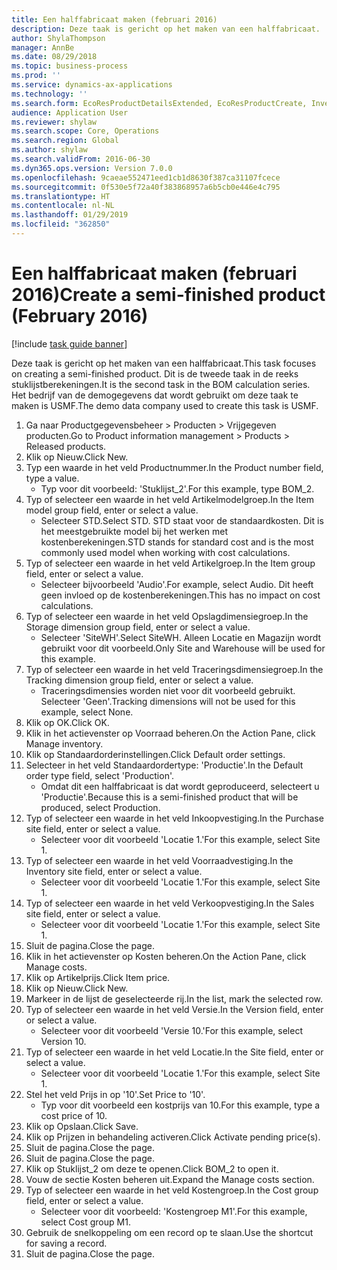 ```yaml
---
title: Een halffabricaat maken (februari 2016)
description: Deze taak is gericht op het maken van een halffabricaat.
author: ShylaThompson
manager: AnnBe
ms.date: 08/29/2018
ms.topic: business-process
ms.prod: ''
ms.service: dynamics-ax-applications
ms.technology: ''
ms.search.form: EcoResProductDetailsExtended, EcoResProductCreate, InventItemOrderSetup, InventItemPrice
audience: Application User
ms.reviewer: shylaw
ms.search.scope: Core, Operations
ms.search.region: Global
ms.author: shylaw
ms.search.validFrom: 2016-06-30
ms.dyn365.ops.version: Version 7.0.0
ms.openlocfilehash: 9caeae552471eed1cb1d8630f387ca31107fcece
ms.sourcegitcommit: 0f530e5f72a40f383868957a6b5cb0e446e4c795
ms.translationtype: HT
ms.contentlocale: nl-NL
ms.lasthandoff: 01/29/2019
ms.locfileid: "362850"
---
```

# <a name="create-a-semi-finished-product-february-2016"></a><span data-ttu-id="aedfe-103">Een halffabricaat maken (februari 2016)</span><span class="sxs-lookup"><span data-stu-id="aedfe-103">Create a semi-finished product (February 2016)</span></span>

[!include [task guide banner](../../includes/task-guide-banner.md)]

<span data-ttu-id="aedfe-104">Deze taak is gericht op het maken van een halffabricaat.</span><span class="sxs-lookup"><span data-stu-id="aedfe-104">This task focuses on creating a semi-finished product.</span></span> <span data-ttu-id="aedfe-105">Dit is de tweede taak in de reeks stuklijstberekeningen.</span><span class="sxs-lookup"><span data-stu-id="aedfe-105">It is the second task in the BOM calculation series.</span></span> <span data-ttu-id="aedfe-106">Het bedrijf van de demogegevens dat wordt gebruikt om deze taak te maken is USMF.</span><span class="sxs-lookup"><span data-stu-id="aedfe-106">The demo data company used to create this task is USMF.</span></span>

1. <span data-ttu-id="aedfe-107">Ga naar Productgegevensbeheer > Producten > Vrijgegeven producten.</span><span class="sxs-lookup"><span data-stu-id="aedfe-107">Go to Product information management > Products > Released products.</span></span>
2. <span data-ttu-id="aedfe-108">Klik op Nieuw.</span><span class="sxs-lookup"><span data-stu-id="aedfe-108">Click New.</span></span>
3. <span data-ttu-id="aedfe-109">Typ een waarde in het veld Productnummer.</span><span class="sxs-lookup"><span data-stu-id="aedfe-109">In the Product number field, type a value.</span></span>
    * <span data-ttu-id="aedfe-110">Typ voor dit voorbeeld: 'Stuklijst_2'.</span><span class="sxs-lookup"><span data-stu-id="aedfe-110">For this example, type BOM_2.</span></span>  
4. <span data-ttu-id="aedfe-111">Typ of selecteer een waarde in het veld Artikelmodelgroep.</span><span class="sxs-lookup"><span data-stu-id="aedfe-111">In the Item model group field, enter or select a value.</span></span>
    * <span data-ttu-id="aedfe-112">Selecteer STD.</span><span class="sxs-lookup"><span data-stu-id="aedfe-112">Select STD.</span></span> <span data-ttu-id="aedfe-113">STD staat voor de standaardkosten. Dit is het meestgebruikte model bij het werken met kostenberekeningen.</span><span class="sxs-lookup"><span data-stu-id="aedfe-113">STD stands for standard cost and is the most commonly used model when working with cost calculations.</span></span>  
5. <span data-ttu-id="aedfe-114">Typ of selecteer een waarde in het veld Artikelgroep.</span><span class="sxs-lookup"><span data-stu-id="aedfe-114">In the Item group field, enter or select a value.</span></span>
    * <span data-ttu-id="aedfe-115">Selecteer bijvoorbeeld 'Audio'.</span><span class="sxs-lookup"><span data-stu-id="aedfe-115">For example, select Audio.</span></span> <span data-ttu-id="aedfe-116">Dit heeft geen invloed op de kostenberekeningen.</span><span class="sxs-lookup"><span data-stu-id="aedfe-116">This has no impact on cost calculations.</span></span>  
6. <span data-ttu-id="aedfe-117">Typ of selecteer een waarde in het veld Opslagdimensiegroep.</span><span class="sxs-lookup"><span data-stu-id="aedfe-117">In the Storage dimension group field, enter or select a value.</span></span>
    * <span data-ttu-id="aedfe-118">Selecteer 'SiteWH'.</span><span class="sxs-lookup"><span data-stu-id="aedfe-118">Select SiteWH.</span></span> <span data-ttu-id="aedfe-119">Alleen Locatie en Magazijn wordt gebruikt voor dit voorbeeld.</span><span class="sxs-lookup"><span data-stu-id="aedfe-119">Only Site and Warehouse will be used for this example.</span></span>  
7. <span data-ttu-id="aedfe-120">Typ of selecteer een waarde in het veld Traceringsdimensiegroep.</span><span class="sxs-lookup"><span data-stu-id="aedfe-120">In the Tracking dimension group field, enter or select a value.</span></span>
    * <span data-ttu-id="aedfe-121">Traceringsdimensies worden niet voor dit voorbeeld gebruikt. Selecteer 'Geen'.</span><span class="sxs-lookup"><span data-stu-id="aedfe-121">Tracking dimensions will not be used for this example, select None.</span></span>  
8. <span data-ttu-id="aedfe-122">Klik op OK.</span><span class="sxs-lookup"><span data-stu-id="aedfe-122">Click OK.</span></span>
9. <span data-ttu-id="aedfe-123">Klik in het actievenster op Voorraad beheren.</span><span class="sxs-lookup"><span data-stu-id="aedfe-123">On the Action Pane, click Manage inventory.</span></span>
10. <span data-ttu-id="aedfe-124">Klik op Standaardorderinstellingen.</span><span class="sxs-lookup"><span data-stu-id="aedfe-124">Click Default order settings.</span></span>
11. <span data-ttu-id="aedfe-125">Selecteer in het veld Standaardordertype: 'Productie'.</span><span class="sxs-lookup"><span data-stu-id="aedfe-125">In the Default order type field, select 'Production'.</span></span>
    * <span data-ttu-id="aedfe-126">Omdat dit een halffabricaat is dat wordt geproduceerd, selecteert u 'Productie'.</span><span class="sxs-lookup"><span data-stu-id="aedfe-126">Because this is a semi-finished product that will be produced, select Production.</span></span>  
12. <span data-ttu-id="aedfe-127">Typ of selecteer een waarde in het veld Inkoopvestiging.</span><span class="sxs-lookup"><span data-stu-id="aedfe-127">In the Purchase site field, enter or select a value.</span></span>
    * <span data-ttu-id="aedfe-128">Selecteer voor dit voorbeeld 'Locatie 1.'</span><span class="sxs-lookup"><span data-stu-id="aedfe-128">For this example, select Site 1.</span></span>  
13. <span data-ttu-id="aedfe-129">Typ of selecteer een waarde in het veld Voorraadvestiging.</span><span class="sxs-lookup"><span data-stu-id="aedfe-129">In the Inventory site field, enter or select a value.</span></span>
    * <span data-ttu-id="aedfe-130">Selecteer voor dit voorbeeld 'Locatie 1.'</span><span class="sxs-lookup"><span data-stu-id="aedfe-130">For this example, select Site 1.</span></span>  
14. <span data-ttu-id="aedfe-131">Typ of selecteer een waarde in het veld Verkoopvestiging.</span><span class="sxs-lookup"><span data-stu-id="aedfe-131">In the Sales site field, enter or select a value.</span></span>
    * <span data-ttu-id="aedfe-132">Selecteer voor dit voorbeeld 'Locatie 1.'</span><span class="sxs-lookup"><span data-stu-id="aedfe-132">For this example, select Site 1.</span></span>  
15. <span data-ttu-id="aedfe-133">Sluit de pagina.</span><span class="sxs-lookup"><span data-stu-id="aedfe-133">Close the page.</span></span>
16. <span data-ttu-id="aedfe-134">Klik in het actievenster op Kosten beheren.</span><span class="sxs-lookup"><span data-stu-id="aedfe-134">On the Action Pane, click Manage costs.</span></span>
17. <span data-ttu-id="aedfe-135">Klik op Artikelprijs.</span><span class="sxs-lookup"><span data-stu-id="aedfe-135">Click Item price.</span></span>
18. <span data-ttu-id="aedfe-136">Klik op Nieuw.</span><span class="sxs-lookup"><span data-stu-id="aedfe-136">Click New.</span></span>
19. <span data-ttu-id="aedfe-137">Markeer in de lijst de geselecteerde rij.</span><span class="sxs-lookup"><span data-stu-id="aedfe-137">In the list, mark the selected row.</span></span>
20. <span data-ttu-id="aedfe-138">Typ of selecteer een waarde in het veld Versie.</span><span class="sxs-lookup"><span data-stu-id="aedfe-138">In the Version field, enter or select a value.</span></span>
    * <span data-ttu-id="aedfe-139">Selecteer voor dit voorbeeld 'Versie 10.'</span><span class="sxs-lookup"><span data-stu-id="aedfe-139">For this example, select Version 10.</span></span>  
21. <span data-ttu-id="aedfe-140">Typ of selecteer een waarde in het veld Locatie.</span><span class="sxs-lookup"><span data-stu-id="aedfe-140">In the Site field, enter or select a value.</span></span>
    * <span data-ttu-id="aedfe-141">Selecteer voor dit voorbeeld 'Locatie 1.'</span><span class="sxs-lookup"><span data-stu-id="aedfe-141">For this example, select Site 1.</span></span>  
22. <span data-ttu-id="aedfe-142">Stel het veld Prijs in op '10'.</span><span class="sxs-lookup"><span data-stu-id="aedfe-142">Set Price to '10'.</span></span>
    * <span data-ttu-id="aedfe-143">Typ voor dit voorbeeld een kostprijs van 10.</span><span class="sxs-lookup"><span data-stu-id="aedfe-143">For this example, type a cost price of 10.</span></span>  
23. <span data-ttu-id="aedfe-144">Klik op Opslaan.</span><span class="sxs-lookup"><span data-stu-id="aedfe-144">Click Save.</span></span>
24. <span data-ttu-id="aedfe-145">Klik op Prijzen in behandeling activeren.</span><span class="sxs-lookup"><span data-stu-id="aedfe-145">Click Activate pending price(s).</span></span>
25. <span data-ttu-id="aedfe-146">Sluit de pagina.</span><span class="sxs-lookup"><span data-stu-id="aedfe-146">Close the page.</span></span>
26. <span data-ttu-id="aedfe-147">Sluit de pagina.</span><span class="sxs-lookup"><span data-stu-id="aedfe-147">Close the page.</span></span>
27. <span data-ttu-id="aedfe-148">Klik op Stuklijst_2 om deze te openen.</span><span class="sxs-lookup"><span data-stu-id="aedfe-148">Click BOM_2 to open it.</span></span>
28. <span data-ttu-id="aedfe-149">Vouw de sectie Kosten beheren uit.</span><span class="sxs-lookup"><span data-stu-id="aedfe-149">Expand the Manage costs section.</span></span>
29. <span data-ttu-id="aedfe-150">Typ of selecteer een waarde in het veld Kostengroep.</span><span class="sxs-lookup"><span data-stu-id="aedfe-150">In the Cost group field, enter or select a value.</span></span>
    * <span data-ttu-id="aedfe-151">Selecteer voor dit voorbeeld: 'Kostengroep M1'.</span><span class="sxs-lookup"><span data-stu-id="aedfe-151">For this example, select Cost group M1.</span></span>  
30. <span data-ttu-id="aedfe-152">Gebruik de snelkoppeling om een record op te slaan.</span><span class="sxs-lookup"><span data-stu-id="aedfe-152">Use the shortcut for saving a record.</span></span>
31. <span data-ttu-id="aedfe-153">Sluit de pagina.</span><span class="sxs-lookup"><span data-stu-id="aedfe-153">Close the page.</span></span>


